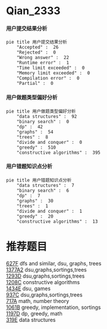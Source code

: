 # Qian_2333

<!-- tabs:start -->



#### **用户提交结果分析**

```mermaid
pie title 用户提交结果分析
    "Accepted" :  26
    "Rejected" :  0
    "Wrong answer" :  22
    "Runtime error" :  1
    "Time limit exceeded" :  0
    "Memory limit exceeded" :  0
    "Compilation error" :  0
    "Partial" :  0
```

#### **用户做题类型偏好分析**

```mermaid
pie title 用户做题类型偏好分析
    "data structures" :  92
    "binary search" :  0
    "dp" :  42
    "graphs" :  54
    "trees" :  8
    "divide and conquer" :  0
    "greedy" :  510
    "constructive algorithms" :  395
```
#### **用户错题知识点分析**

```mermaid
pie title 用户错题知识点分析
    "data structures" :  7
    "binary search" :  6
    "dp" :  7
    "graphs" :  30
    "trees" :  1
    "divide and conquer" :  1
    "greedy" :  20
    "constructive algorithms" :  13
```



<!-- tabs:end -->
# 推荐题目
[627F](https://codeforces.com/contest/627/problem/F)		dfs and similar,
                        dsu,
                        graphs,
                        trees		  
[1377A2](https://codeforces.com/contest/1377A/problem/2)		dsu,graphs,sortings,trees		  
[1293D](https://codeforces.com/contest/1293/problem/D)		dsu,graphs,sortings,trees		  
[1208C](https://codeforces.com/contest/1208/problem/C)		constructive algorithms		  
[1434E](https://codeforces.com/contest/1434/problem/E)		dsu,
                        games		  
[937C](https://codeforces.com/contest/937/problem/C)		dsu,graphs,sortings,trees		  
[717A](https://codeforces.com/contest/717/problem/A)		math,
                        number theory		  
[1061B](https://codeforces.com/contest/1061/problem/B)		greedy,
                        implementation,
                        sortings		  
[1197D](https://codeforces.com/contest/1197/problem/D)		dp,
                        greedy,
                        math		  
[319E](https://codeforces.com/contest/319/problem/E)		data structures		  

